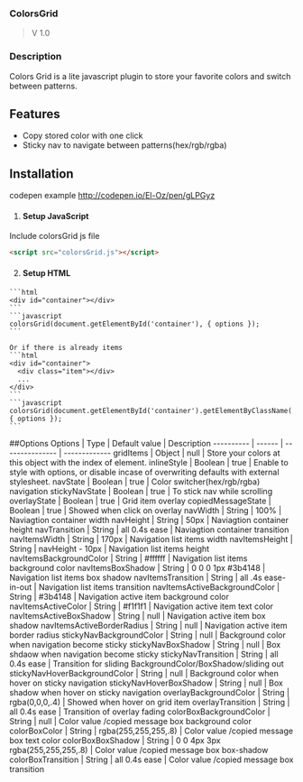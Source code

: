 
### ColorsGrid
  > V 1.0
  
### Description
Colors Grid is a lite javascript plugin to store your favorite colors and switch between patterns.

## Features
 * Copy stored color with one click
 * Sticky nav to navigate between patterns(hex/rgb/rgba)
 
## Installation 
  codepen example http://codepen.io/El-Oz/pen/gLPGyz
  
  1. #### Setup JavaScript
  Include colorsGrid js file
  ```html
  <script src="colorsGrid.js"></script>
  ```
  
  2. #### Setup HTML
    ```html
    <div id="container"></div>
    ```
    ```javascript
    colorsGrid(document.getElementById('container'), { options });
    ```
    
    Or if there is already items 
    ```html
    <div id="container">
      <div class="item"></div>
      ...
    </div>
    ```
    ```javascript
    colorsGrid(document.getElementById('container').getElementByClassName('item'), { options });
    ```
  

  
##Options
 Options   |  Type  |  Default value  |  Description
---------- | ------ | --------------- | -------------
gridItems  | Object |      null       | Store your colors at this object with the index of element.
inlineStyle | Boolean | true | Enable to style with options, or disable incase of overwriting defaults with external stylesheet.
navState | Boolean | true | Color switcher(hex/rgb/rgba) navigation
stickyNavState | Boolean | true | To stick nav while scrolling
overlayState | Boolean | true | Grid item overlay
copiedMessageState | Boolean | true | Showed when click on overlay
navWidth | String | 100% | Naviagtion container width
navHeight | String | 50px | Naviagtion container height
navTransition | String | all 0.4s ease | Naviagtion container transition
navItemsWidth | String | 170px | Navigation list items width
navItemsHeight | String | navHeight - 10px | Navigation list items height
navItemsBackgroundColor | String | #ffffff | Navigation list items background color
navItemsBoxShadow | String | 0 0 0 1px #3b4148 | Navigation list items box shadow
navItemsTransition | String | all .4s ease-in-out | Navigation list items transition
navItemsActiveBackgroundColor | String | #3b4148 | Navigation active item background color
navItemsActiveColor | String | #f1f1f1 | Navigation active item text color
navItemsActiveBoxShadow | String | null | Navigation active item box shadow
navItemsActiveBorderRadius | String | null | Navigation active item border radius 
stickyNavBackgroundColor | String | null | Background color when navigation become sticky
stickyNavBoxShadow | String | null | Box shdaow when navigation become sticky
stickyNavTransition | String | all 0.4s ease | Transition for sliding BackgroundColor/BoxShadow/sliding out
stickyNavHoverBackgroundColor | String | null | Background color when hover on sticky navigation
stickyNavHoverBoxShadow | String | null | Box shadow when hover on sticky navigation
overlayBackgroundColor | String | rgba(0,0,0,.4) | Showed when hover on grid item
overlayTransition | String | all 0.4s ease | Transition of overlay fading
colorBoxBackgroundColor | String | null | Color value /copied message box background color
colorBoxColor | String | rgba(255,255,255,.8) | Color value /copied message box text color
colorBoxBoxShadow | String | 0 0 4px 3px rgba(255,255,255,.8) | Color value /copied message box box-shadow
colorBoxTransition | String | all 0.4s ease | Color value /copied message box transition
